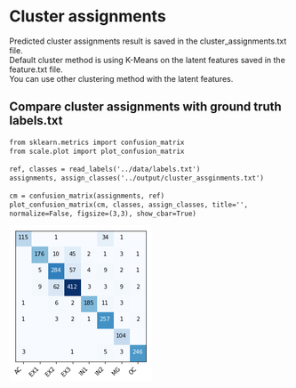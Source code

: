 # Cluster assignments

Predicted cluster assignments result is saved in the cluster_assignments.txt file.  
Default cluster method is using K-Means on the latent features saved in the feature.txt file.  
You can use other clustering method with the latent features.

## Compare cluster assignments with ground truth labels.txt

    from sklearn.metrics import confusion_matrix
    from scale.plot import plot_confusion_matrix
    
    ref, classes = read_labels('../data/labels.txt') 
    assignments, assign_classes('../output/cluster_assginments.txt')
    
    cm = confusion_matrix(assignments, ref)
    plot_confusion_matrix(cm, classes, assign_classes, title='', normalize=False, figsize=(3,3), show_cbar=True)
![confusion_matrix](png/confusion_matrix.png)
